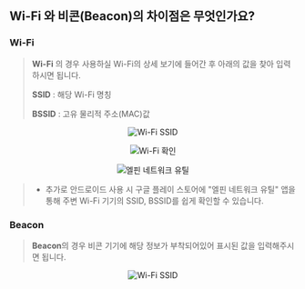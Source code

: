 ## Wi-Fi 와 비콘(Beacon)의 차이점은 무엇인가요?

### Wi-Fi
> **Wi-Fi** 의 경우 사용하실 Wi-Fi의 상세 보기에 들어간 후 아래의 값을 찾아 입력하시면 됩니다.
> 
> **SSID** : 해당 Wi-Fi 명칭
> 
> **BSSID** : 고유 물리적 주소(MAC)값

<p align = "center">
<img alt="Wi-Fi SSID" src="https://github.com/user-attachments/assets/580fa007-0959-48b8-9010-889d6a8702ee">
<p/>

<p align = "center">
<img alt="Wi-Fi 확인" src="https://github.com/user-attachments/assets/53d83dfc-6782-4ec8-83ee-0c83201381a1">
<p/>

<p align = "center">
<img alt="엘핀 네트워크 유틸" src="https://github.com/user-attachments/assets/d471b553-bb8a-42c8-8435-1b29e52af183">
<p/> 

> * 추가로 안드로이드 사용 시 구글 플레이 스토어에 "엘핀 네트워크 유틸" 앱을 통해 주변 Wi-Fi 기기의 SSID, BSSID를 쉽게 확인할 수 있습니다.

### Beacon
> **Beacon**의 경우
> 비콘 기기에 해당 정보가 부착되어있어 표시된 값을 입력해주시면 됩니다.

<p align = "center">
<img alt="Wi-Fi SSID" src="https://github.com/user-attachments/assets/31931cee-db0e-4cd6-8737-109f241c793b">
<p/>
